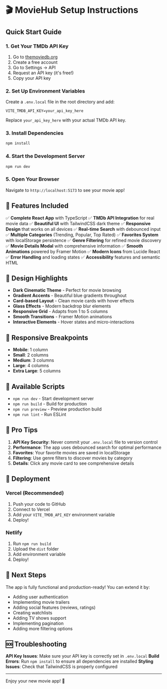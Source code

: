 # 🎬 MovieHub Setup Instructions

## Quick Start Guide

### 1. Get Your TMDb API Key
1. Go to [themoviedb.org](https://www.themoviedb.org/)
2. Create a free account
3. Go to Settings → API
4. Request an API key (it's free!)
5. Copy your API key

### 2. Set Up Environment Variables
Create a `.env.local` file in the root directory and add:

```env
VITE_TMDB_API_KEY=your_api_key_here
```

Replace `your_api_key_here` with your actual TMDb API key.

### 3. Install Dependencies
```bash
npm install
```

### 4. Start the Development Server
```bash
npm run dev
```

### 5. Open Your Browser
Navigate to `http://localhost:5173` to see your movie app!

## 🚀 Features Included

✅ **Complete React App** with TypeScript
✅ **TMDb API Integration** for real movie data
✅ **Beautiful UI** with TailwindCSS dark theme
✅ **Responsive Design** that works on all devices
✅ **Real-time Search** with debounced input
✅ **Multiple Categories** (Trending, Popular, Top Rated)
✅ **Favorites System** with localStorage persistence
✅ **Genre Filtering** for refined movie discovery
✅ **Movie Details Modal** with comprehensive information
✅ **Smooth Animations** powered by Framer Motion
✅ **Modern Icons** from Lucide React
✅ **Error Handling** and loading states
✅ **Accessibility** features and semantic HTML

## 🎨 Design Highlights

- **Dark Cinematic Theme** - Perfect for movie browsing
- **Gradient Accents** - Beautiful blue gradients throughout
- **Card-based Layout** - Clean movie cards with hover effects
- **Glass Effects** - Modern backdrop blur elements
- **Responsive Grid** - Adapts from 1 to 5 columns
- **Smooth Transitions** - Framer Motion animations
- **Interactive Elements** - Hover states and micro-interactions

## 📱 Responsive Breakpoints

- **Mobile**: 1 column
- **Small**: 2 columns  
- **Medium**: 3 columns
- **Large**: 4 columns
- **Extra Large**: 5 columns

## 🔧 Available Scripts

- `npm run dev` - Start development server
- `npm run build` - Build for production
- `npm run preview` - Preview production build
- `npm run lint` - Run ESLint

## 🌟 Pro Tips

1. **API Key Security**: Never commit your `.env.local` file to version control
2. **Performance**: The app uses debounced search for optimal performance
3. **Favorites**: Your favorite movies are saved in localStorage
4. **Filtering**: Use genre filters to discover movies by category
5. **Details**: Click any movie card to see comprehensive details

## 🚀 Deployment

### Vercel (Recommended)
1. Push your code to GitHub
2. Connect to Vercel
3. Add your `VITE_TMDB_API_KEY` environment variable
4. Deploy!

### Netlify
1. Run `npm run build`
2. Upload the `dist` folder
3. Add environment variable
4. Deploy!

## 🎯 Next Steps

The app is fully functional and production-ready! You can extend it by:

- Adding user authentication
- Implementing movie trailers
- Adding social features (reviews, ratings)
- Creating watchlists
- Adding TV shows support
- Implementing pagination
- Adding more filtering options

## 🆘 Troubleshooting

**API Key Issues**: Make sure your API key is correctly set in `.env.local`
**Build Errors**: Run `npm install` to ensure all dependencies are installed
**Styling Issues**: Check that TailwindCSS is properly configured

---

Enjoy your new movie app! 🍿
